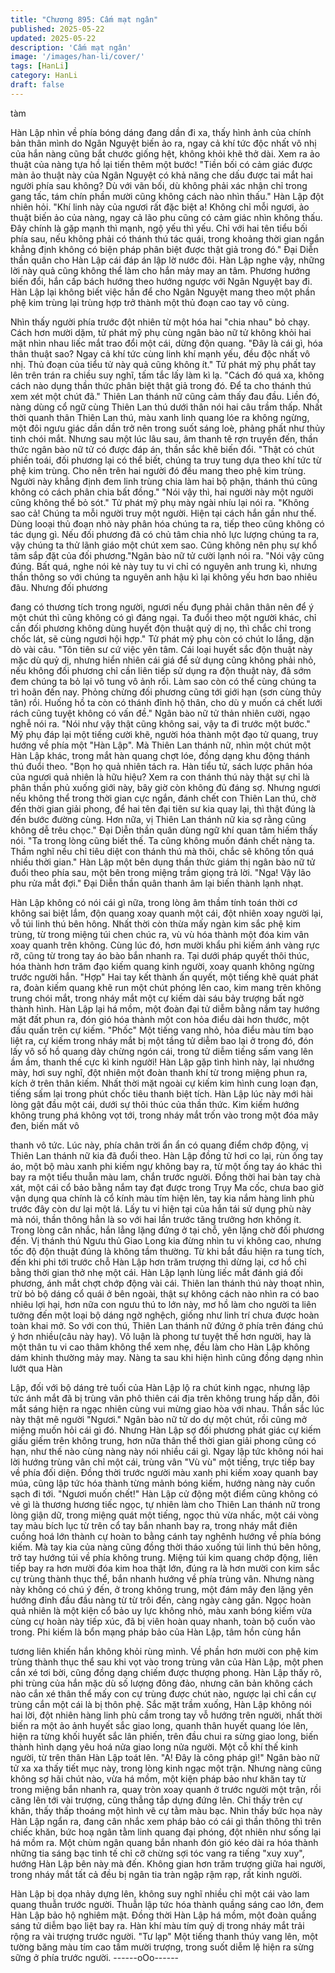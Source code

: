 ```yaml
---
title: "Chương 895: Cấm mạt ngân"
published: 2025-05-22
updated: 2025-05-22
description: 'Cấm mạt ngân'
image: '/images/han-li/cover/'
tags: [HanLi]
category: HanLi
draft: false
---
```


tàm

Hàn Lập nhìn về phía bóng dáng đang dần đi xa, thấy hình ảnh
của chính bản thân mình do Ngân Nguyệt biến ảo ra, ngay cả khí
tức độc nhất vô nhị của hắn nàng cũng bắt chước giống hệt,
không khỏi khẽ thở dài.
Xem ra ảo thuật của nàng tựa hồ lại tiến thêm một bước!
"Tiền bối có cảm giác được màn ảo thuật này của Ngân Nguyệt
có khả năng che dấu được tai mắt hai người phía sau không? Dù
với vãn bối, dù không phải xác nhận chỉ trong gang tấc, tám chín
phần mười cũng không cách nào nhìn thấu." Hàn Lập đột nhiên
hỏi.
"Khí linh này của ngươi rất đặc biệt a! Không chỉ mỗi ngươi, ảo
thuật biến ảo của nàng, ngay cả lão phu cũng có cảm giác nhìn
không thấu. Đây chính là gặp mạnh thì mạnh, ngộ yếu thì yếu.
Chỉ với hai tên tiểu bối phía sau, nếu không phải có thánh thú tác
quái, trong khoảng thời gian ngắn khẳng định không có biện pháp
phân biệt được thật giả trong đó." Đại Diễn thần quân cho Hàn
Lập cái đáp án lập lờ nước đôi.
Hàn Lập nghe vậy, những lời này quả cũng không thể làm cho
hắn mảy may an tâm.
Phương hướng biến đổi, hắn cấp bách hướng theo hướng ngược
với Ngân Nguyệt bay đi.
Hàn Lập lại không biết việc hắn để cho Ngân Nguyệt mang theo
một phần phệ kim trùng lại trùng hợp trở thành một thủ đoạn cao
tay vô cùng.

Nhìn thấy người phía trước đột nhiên từ một hóa hai "chia nhau"
bỏ chạy. Cách hơn mười dặm, tử phát mỹ phụ cùng ngân bào nữ
tử không khỏi hai mặt nhìn nhau liếc mắt trao đổi một cái, dừng
độn quang.
"Đây là cái gì, hóa thân thuật sao? Ngay cả khí tức cùng linh khí
mạnh yếu, đều độc nhất vô nhị. Thủ đoạn của tiểu tử này quả
cũng không ít." Tử phát mỹ phụ phất tay lên trên trán ra chiều suy
nghĩ, tấm tắc lấy làm kì lạ.
"Cách đó quá xa, không cách nào dụng thần thức phân biệt thật
giả trong đó. Để ta cho thánh thú xem xét một chút đã." Thiên Lan
thánh nữ cũng cảm thấy đau đầu.
Liền đó, nàng dùng cổ ngữ cùng Thiên Lan thú dưới thân nói hai
câu trầm thấp. Nhất thời quanh thân Thiên Lan thú, màu xanh linh
quang lóe ra không ngừng, một đôi ngưu giác dần dần trở nên
trong suốt sáng loè, phảng phất như thủy tinh chói mắt. Nhưng
sau một lúc lâu sau, âm thanh tê rợn truyền đến, thần thức ngân
bào nữ tử có được đáp án, thần sắc khẽ biến đổi.
"Thật có chút phiền toái, đối phương lại có thể biết, chúng ta truy
tung dựa theo khí tức từ phệ kim trùng. Cho nên trên hai người đó
đều mang theo phệ kim trùng. Người này khẳng định đem linh
trùng chia làm hai bộ phận, thánh thú cũng không có cách phân
chia bất đồng."
"Nói vậy thì, hai người này một người cũng không thể bỏ sót." Tử
phát mỹ phụ mày ngài nhíu lại nói ra.
"Không sao cả! Chúng ta mỗi người truy một người. Hiện tại cách
hắn gần như thế. Dùng looại thủ đoạn nhỏ này phân hóa chúng ta
ra, tiếp theo cũng không có tác dụng gì. Nếu đối phương đã có
chủ tâm chia nhỏ lực lượng chúng ta ra, vậy chúng ta thử lãnh
giáo một chút xem sao. Cũng không nên phụ sự khổ tâm sắp đặt
của đối phương."Ngân bào nữ tử cười lạnh nói ra.
"Nói vậy cũng đúng. Bất quá, nghe nói kẻ này tuy tu vi chỉ có
nguyên anh trung kì, nhưng thần thông so với chúng ta nguyên
anh hậu kì lại không yếu hơn bao nhiêu đâu. Nhưng đối phương

đang có thương tích trong người, ngươi nếu đụng phải chân thân
nên để ý một chút thì cũng không có gì đáng ngại. Ta đuổi theo
một người khác, chỉ cần đối phương không dùng huyết độn thuật
quỷ dị nọ, thì chắc chỉ trong chốc lát, sẽ cùng ngươi hội hợp." Tử
phát mỹ phụ còn có chút lo lắng, dặn dò vài câu.
"Tôn tiên sư cứ việc yên tâm. Cái loại huyết sắc độn thuật này
mặc dù quỷ dị, nhưng hiển nhiên cái giá để sử dụng cũng không
phải nhỏ, nếu không đối phương chỉ cần liên tiếp sử dụng ra độn
thuật này, đã sớm đem chúng ta bỏ lại vô tung vô ảnh rồi. Làm
sao còn có thể cùng chúng ta trì hoãn đến nay. Phỏng chừng đối
phương cũng tới giới hạn (sơn cùng thủy tân) rồi. Huống hồ ta còn
có thánh đỉnh hộ thân, cho dù y muốn cá chết lưới rách cũng tuyệt
không có vấn đề." Ngân bào nữ tử thản nhiên cười, ngạo nghễ
nói ra.
"Nói như vậy thật cũng không sai, vậy ta đi trước một bước." Mỹ
phụ đáp lại một tiếng cười khẽ, người hóa thành một đạo tử
quang, truy hướng về phía một "Hàn Lập".
Mà Thiên Lan thánh nữ, nhìn một chút một Hàn Lập khác, trong
mắt hàn quang chợt lóe, đồng dạng khu động thánh thú đuổi theo.
"Bọn họ quả nhiên tách ra. Hàn tiểu tử, sách lược phân hóa của
ngươi quả nhiên là hữu hiệu? Xem ra con thánh thú này thật sự
chỉ là phân thần phủ xuống giới này, bây giờ còn không đủ đáng
sợ. Nhưng ngươi nếu không thể trong thời gian cực ngắn, đánh
chết con Thiên Lan thú, chờ đến thời gian giải phong, để hai tên
đại tiên sư kia quay lại, thì thật đúng là đến bước đường cùng.
Hơn nữa, vị Thiên Lan thánh nữ kia sợ rằng cũng không dễ trêu
chọc." Đại Diễn thần quân dùng ngữ khí quan tâm hiếm thấy nói.
"Ta trong lòng cũng biết thế. Ta cũng không muốn đánh chết nàng
ta. Thầm nghĩ nếu chỉ tiêu diệt con thánh thú mà thôi, chắc sẽ
không tốn quá nhiều thời gian." Hàn Lập một bên dụng thần thức
giám thị ngân bào nữ tử đuổi theo phía sau, một bên trong miệng
trầm giọng trả lời.
"Nga! Vậy lão phu rửa mắt đợi." Đại Diễn thần quân thanh âm lại
biến thành lạnh nhạt.

Hàn Lập không có nói cái gì nữa, trong lòng âm thầm tính toán
thời cơ không sai biệt lắm, độn quang xoay quanh một cái, đột
nhiên xoay người lại, vỗ túi linh thú bên hông.
Nhất thời còn thừa mấy ngàn kim sắc phệ kim trùng, từ trong
miệng túi chen chúc ra, vù vù hóa thành một đóa kim vân xoay
quanh trên không.
Cùng lúc đó, hơn mười khẩu phi kiếm ánh vàng rực rỡ, cũng từ
trong tay áo bào bắn nhanh ra. Tại dưới pháp quyết thôi thúc, hóa
thành hơn trăm đạo kiếm quang kinh người, xoay quanh không
ngừng trước người hắn.
"Hợp"
Hai tay kết thành ấn quyết, một tiếng khẽ quát phát ra, đoàn kiếm
quang khẽ run một chút phóng lên cao, kim mang trên không
trung chói mắt, trong nháy mắt một cự kiếm dài sáu bảy trượng
bất ngờ thành hình.
Hàn Lập lại há mồm, một đoàn đại tử diễm bằng nắm tay hướng
mặt đất phun ra, đón gió hóa thành một con hỏa điểu dài hơn
thước, một đầu quấn trên cự kiếm.
"Phốc" Một tiếng vang nhỏ, hỏa điểu màu tím bạo liệt ra, cự kiếm
trong nháy mắt bị một tầng tử diễm bao lại ở trong đó, đón lấy vô
số hồ quang dày chừng ngón cái, trong tử diễm tiếng sấm vang
lên ầm ầm, thanh thế cực kì kinh người!
Hàn Lập gặp tình hình này, lại nhướng mày, hơi suy nghĩ, đột
nhiên một đoàn thanh khí từ trong miệng phun ra, kích ở trên thân
kiếm.
Nhất thời mặt ngoài cự kiếm kim hình cung loạn đạn, tiếng sấm
lại trong phút chốc tiêu thanh biệt tích.
Hàn Lập lúc này mới hài lòng gật đầu một cái, dưới sự thôi thúc
của thần thức. Kim kiếm hướng không trung phá không vọt tới,
trong nháy mắt trốn vào trong một đóa mây đen, biến mất vô

thanh vô tức.
Lúc này, phía chân trời ẩn ẩn có quang điểm chớp động, vị Thiên
Lan thánh nữ kia đã đuổi theo.
Hàn Lập đồng tử hơi co lại, rùn ống tay áo, một bộ màu xanh phi
kiếm ngự không bay ra, từ một ống tay áo khác thì bay ra một tiểu
thuẫn màu lam, chắn trước người.
Đồng thời hai bàn tay chà xát, một cái cổ bảo bằng nắm tay đạt
được trong Trụy Ma cốc, chưa bao giờ vận dụng qua chính là cổ
kính màu tím hiện lên, tay kia nắm hàng linh phù trước đây còn
dư lại một lá. Lấy tu vi hiện tại của hắn tái sử dụng phù này mà
nói, thần thông hẳn là so với hai lần trước tăng trưởng hơn không
ít.
Trong lòng cân nhắc, hắn lẳng lặng đứng ở tại chỗ, yên lặng chờ
đối phương đến.
Vị thánh thú Ngưu thủ Giao Long kia đừng nhìn tu vi không cao,
nhưng tốc độ độn thuật đúng là không tầm thường.
Từ khi bắt đầu hiện ra tung tích, đến khi phi tới trước chỗ Hàn
Lập hơn trăm trượng thì dừng lại, cơ hồ chỉ bằng thời gian thở
nhẹ một cái.
Hàn Lập lạnh lùng liếc mắt đánh giá đối phương, ánh mắt chợt
chớp động vài cái.
Thiên lan thánh thú này thoạt nhìn, trừ bỏ bộ dáng cổ quái ở bên
ngoài, thật sự không cách nào nhìn ra có bao nhiêu lợi hại, hơn
nữa con ngưu thú to lớn này, mơ hồ làm cho người ta liên tưởng
đến một loại bộ dáng ngờ nghệch, giống như linh trí chưa được
hoàn toàn khai mở. So với con thú, Thiên Lan thánh nữ đứng ở
phía trên đáng chú ý hơn nhiều(câu này hay). Vô luận là phong tư
tuyệt thế hơn người, hay là một thân tu vi cao thâm không thể
xem nhẹ, đều làm cho Hàn Lập không dám khinh thường mảy
may.
Nàng ta sau khi hiện hình cũng đồng dạng nhìn lướt qua Hàn

Lập, đối với bộ dáng trẻ tuối của Hàn Lập lộ ra chút kinh ngạc,
nhưng lập tức ánh mắt đã bị trùng vân phô thiên cái địa trên
không trung hấp dẫn, đôi mắt sáng hiện ra ngạc nhiên cùng vui
mừng giao hòa với nhau. Thần sắc lúc này thật mê người
"Ngươi." Ngân bào nữ tử do dự một chút, rồi cũng mở miệng
muốn hỏi cái gì đó.
Nhưng Hàn Lập sợ đối phương phát giác cự kiếm giấu giếm trên
không trung, hơn nữa thân thể thời gian giải phong cũng có hạn,
như thế nào cùng nàng này nói nhiều cái gì.
Ngay lập tức không nói hai lời hướng trùng vân chỉ một cái, trùng
vân "Vù vù" một tiếng, trực tiếp bay về phía đối diện. Đồng thời
trước người màu xanh phi kiếm xoay quanh bay múa, cũng lập
tức hóa thành từng mảnh bóng kiếm, hướng nàng này cuốn sạch
đi tới.
"Ngươi muốn chết!"
Hàn Lập cử động một điểm cũng không có vẻ gì là thương hương
tiếc ngọc, tự nhiên làm cho Thiên Lan thánh nữ trong lòng giận
dữ, trong miệng quát một tiếng, ngọc thủ vừa nhấc, một cái vòng
tay màu bích lục từ trên cổ tay bắn nhanh bay ra, trong nháy mắt
điên cuồng hoá lớn thành cự hoàn to bằng cánh tay nghênh
hướng về phía bóng kiếm.
Mà tay kia của nàng cũng đồng thời tháo xuống túi linh thú bên
hông, trở tay hướng túi về phía không trung.
Miệng túi kim quang chớp động, liên tiếp bay ra hơn mười đóa
kim hoa thật lớn, đúng ra là hơn mười con kim sắc cự trùng thành
thục thể, bắn nhanh hướng về phía trùng vân.
Nhưng nàng này không có chú ý đến, ở trong không trung, một
đám mây đen lặng yên hướng đỉnh đầu đầu nàng từ từ trôi đến,
càng ngày càng gần. Ngọc hoàn quả nhiên là một kiện cổ bảo uy
lực không nhỏ, màu xanh bóng kiếm vừa cùng cự hoàn này tiếp
xúc, đã bị viên hoàn quay nhanh, toàn bộ cuốn vào trong. Phi
kiếm là bổn mạng pháp bảo của Hàn Lập, tâm hồn cùng hắn

tương liên khiến hắn không khỏi rùng mình.
Về phần hơn mười con phệ kim trùng thành thục thể sau khi vọt
vào trong trùng vân của Hàn Lập, một phen cắn xé tơi bời, cũng
đồng dạng chiếm được thượng phong.
Hàn Lập thấy rõ, phi trùng của hắn mặc dù số lượng đông đảo,
nhưng căn bản không cách nào cắn xé thân thể mấy con cự trùng
được chút nào, ngược lại chỉ cần cự trùng cắn một cái là bị thôn
phệ.
Sắc mặt trầm xuống, Hàn Lập không nói hai lời, đột nhiên hàng
linh phù cầm trong tay vỗ hướng trên người, nhất thời biến ra một
ảo ảnh huyết sắc giao long, quanh thân huyết quang lóe lên, hiện
ra từng khối huyết sắc lân phiến, trên đầu chui ra sừng giao long,
biến thành hình dạng yêu hoá nửa giao long nửa người.
Một cỗ khí thế kinh người, từ trên thân Hàn Lập toát lên.
"A! Đây là công pháp gì!" Ngân bào nữ tử xa xa thấy tiết mục này,
trong lòng kinh ngạc một trận.
Nhưng nàng cũng không sợ hãi chút nào, vừa há mồm, một kiện
pháp bảo như khăn tay từ trong miệng bắn nhanh ra, quay tròn
xoay quanh ở trước người một trận, rồi căng lên tới vài trượng,
cũng thẳng tắp dựng đứng lên.
Chỉ thấy trên cự khăn, thấy thấp thoáng một hình vẽ cự tằm màu
bạc.
Nhìn thấy bức họa này Hàn Lập ngẩn ra, đang cân nhắc xem
pháp bảo có cái gì thần thông thì trên chiếc khăn, bức hoạ ngân
tằm linh quang đại phóng, đột nhiên như sống lại há mồm ra.
Một chùm ngân quang bắn nhanh đón gió kéo dài ra hóa thành
những tia sáng bạc tinh tế chỉ cỡ chừng sợi tóc vang ra tiếng "xuy
xuy", hướng Hàn Lập bên này mà đến.
Không gian hơn trăm trượng giữa hai người, trong nháy mắt tất
cả đều bị ngân tia tràn ngập rậm rạp, rất kinh người.

Hàn Lập bị dọa nhảy dựng lên, không suy nghĩ nhiều chỉ một cái
vào lam quang thuẫn trước người. Thuẫn lập tức hóa thành
quầng sáng cao lớn, đem Hàn Lập bảo hộ nghiêm mật. Đồng thời
Hàn Lập há mồm, một đoàn quầng sáng tử diễm bạo liệt bay ra.
Hàn khí màu tím quỷ dị trong nháy mắt trải rộng ra vài trượng
trước người.
"Tư lạp" Một tiếng thanh thúy vang lên, một tường băng màu tím
cao tầm mười trượng, trong suốt diễm lệ hiện ra sừng sững ở
phía trước người.
------oOo------
